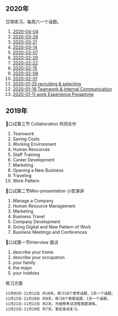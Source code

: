 ## 2020年
日常练习，每周六一个话题。

1. [2020-04-04](https://github.com/Adela2012/blog/blob/master/bec/speaking/collaboration/04.04.md)
1. [2020-03-28](https://github.com/Adela2012/blog/blob/master/bec/speaking/collaboration/03.28.md)
1. [2020-03-21](https://github.com/Adela2012/blog/blob/master/bec/speaking/collaboration/03.21.md)
1. [2020-03-14](https://github.com/Adela2012/blog/blob/master/bec/speaking/collaboration/03.14.md)
1. [2020-03-07](https://github.com/Adela2012/blog/blob/master/bec/speaking/collaboration/03.07.md)
1. [2020-02-29](https://github.com/Adela2012/blog/blob/master/bec/speaking/collaboration/02.29.md)
1. [2020-02-22](https://github.com/Adela2012/blog/blob/master/bec/speaking/collaboration/02.22.md)
1. [2020-02-15](https://github.com/Adela2012/blog/blob/master/bec/speaking/collaboration/02.15.md)
1. [2020-02-08](https://github.com/Adela2012/blog/blob/master/bec/speaking/collaboration/02.08.md)
1. [2020-02-01](https://github.com/Adela2012/blog/blob/master/bec/speaking/collaboration/02.01.md)
1. [2020-01-25 recruiting & selecting           ](https://github.com/Adela2012/blog/blob/master/bec/speaking/collaboration/01.25.md)
1. [2020-01-18 Teamwork & Internal Communication](https://github.com/Adela2012/blog/blob/master/bec/speaking/collaboration/01-18.md)
1. [2020-01-11 work Experience Progamme         ](https://github.com/Adela2012/blog/blob/master/bec/speaking/collaboration/01-11.Work%20Experience%20Programme.md)


## 2019年

🎈口试第三节 Collaboration 共同合作

1. Teamwork
2. Saving Costs
3. Working Environment
4. Human Resources
5. Staff Training
6. Career Development
7. Marketing
8. Opening a New Business
9. Traveling
10. Work Pattern


🎈口试第二节Mini-presentation 小型演讲

1. Manage a Company
2. Human Resource Management
3. Marketing
4. Business Travel
5. Company Development
6. Going Digital and New Pattern of Work
7. Business Meetings and Conferences

🎈口试第一节Interview 面试

1. describe your home 
2. describe your occupation
3. your family
4. the major
5. your hobbies



练习方案
```
11月03日-11月12日 共10天，练习10个常考话题，1天一个话题。
11月13日-11月20日 共8天，练习8个真题话题，1天一个话题。
11月21日-11月22日 共2天，为按照考试流程真题演练。
11月23日-11月29日 共7天，暂定各自复习。
```


